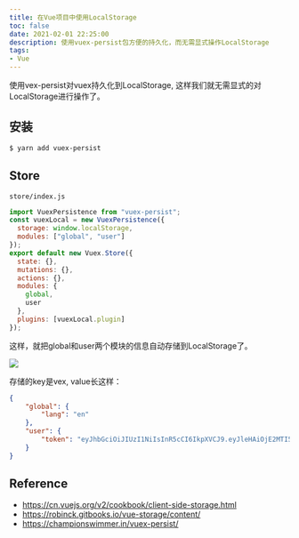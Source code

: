 ```yaml
---
title: 在Vue项目中使用LocalStorage
toc: false
date: 2021-02-01 22:25:00
description: 使用vuex-persist包方便的持久化，而无需显式操作LocalStorage
tags:
- Vue
---
```


使用vex-persist对vuex持久化到LocalStorage, 这样我们就无需显式的对LocalStorage进行操作了。

## 安装

```bash
$ yarn add vuex-persist
```

## Store

`store/index.js`

```js
import VuexPersistence from "vuex-persist";
const vuexLocal = new VuexPersistence({
  storage: window.localStorage,
  modules: ["global", "user"]
});
export default new Vuex.Store({
  state: {},
  mutations: {},
  actions: {},
  modules: {
    global,
    user
  },
  plugins: [vuexLocal.plugin]
});
```

这样，就把global和user两个模块的信息自动存储到LocalStorage了。

![](/images/vue-localstorage-1.png)

存储的key是vex, value长这样：

```json
{
	"global": {
		"lang": "en"
	},
	"user": {
		"token": "eyJhbGciOiJIUzI1NiIsInR5cCI6IkpXVCJ9.eyJleHAiOjE2MTI5MTQzMzMsInN1YiI6IjEifQ.PzJ8liBrJ58ow0x-0AppqlJGJ1v_0KGngglLAGaWxF4"
	}
}
```

## Reference

- https://cn.vuejs.org/v2/cookbook/client-side-storage.html
- https://robinck.gitbooks.io/vue-storage/content/
- https://championswimmer.in/vuex-persist/